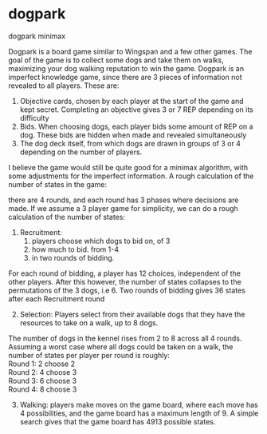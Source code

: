 # dogpark
dogpark minimax

Dogpark is a board game similar to Wingspan and a few other games.
The goal of the game is to collect some dogs and take them on walks, maximizing your
dog walking reputation to win the game. Dogpark is an imperfect knowledge game, since there are 3 pieces of information
not revealed to all players. These are:
1. Objective cards, chosen by each player at the start of the game and kept secret. Completing
an objective gives 3 or 7 REP depending on its difficulty
2. Bids. When choosing dogs, each player bids some amount of REP on a dog. These bids are hidden when made 
and revealed simultaneously
3. The dog deck itself, from which dogs are drawn in groups of 3 or 4 depending on the number of players.

I believe the game would still be quite good for a minimax algorithm, with some adjustments for the
imperfect information. A rough calculation of the number of states in the game:

there are 4 rounds, and each round has 3 phases where decisions are made. If we assume a 3 player game for simplicity,
we can do a rough calculation of the number of states:
1. Recruitment:
   1. players choose which dogs to bid on, of 3
   2. how much to bid. from 1-4
   3. in two rounds of bidding. 

For each round of bidding, a player has 12 choices, independent of the other players. After this however, the number of
states collapses to the permutations of the 3 dogs, i.e 6. Two rounds of bidding gives 36 states after each Recruitment
round

2. Selection: Players select from their available dogs that they have the resources to take on a walk, up to 8 dogs.

The number of dogs in the kennel rises from 2 to 8 across all 4 rounds. Assuming a worst case where all dogs could be
taken on a walk, the number of states per player per round is roughly:  
Round 1: 2 choose 2  
Round 2: 4 choose 3  
Round 3: 6 choose 3  
Round 4: 8 choose 3  
 

3. Walking: players make moves on the game board, where each move has 4 possibilities, and the game board has a maximum length
of 9. A simple search gives that the game board has 4913 possible states.

